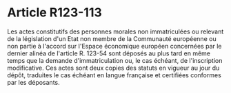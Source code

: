 # Article R123-113

Les actes constitutifs des personnes morales non immatriculées ou relevant de la législation d'un Etat non membre de la Communauté européenne ou non partie à l'accord sur l'Espace économique européen concernées par le dernier alinéa de l'article R. 123-54 sont déposés au plus tard en même temps que la demande d'immatriculation ou, le cas échéant, de l'inscription modificative.   Ces actes sont deux copies des statuts en vigueur au jour du dépôt, traduites le cas échéant en langue française et certifiées conformes par les déposants.